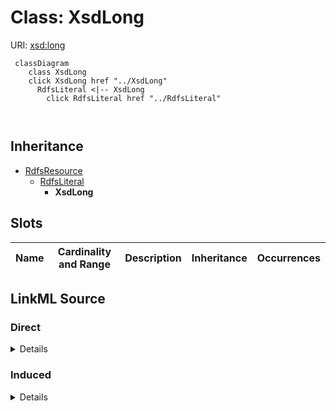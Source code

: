 

# Class: XsdLong





URI: [xsd:long](http://www.w3.org/2001/XMLSchema#long)






```mermaid
 classDiagram
    class XsdLong
    click XsdLong href "../XsdLong"
      RdfsLiteral <|-- XsdLong
        click RdfsLiteral href "../RdfsLiteral"
      
      
```





## Inheritance
* [RdfsResource](../classes/RdfsResource.md)
    * [RdfsLiteral](../classes/RdfsLiteral.md)
        * **XsdLong**



## Slots

| Name | Cardinality and Range | Description | Inheritance | Occurrences |
| ---  | --- | --- | --- | --- |














## LinkML Source

<!-- TODO: investigate https://stackoverflow.com/questions/37606292/how-to-create-tabbed-code-blocks-in-mkdocs-or-sphinx -->

### Direct

<details>

```yaml
name: xsd_long
from_schema: okns:hydrology-kg
exact_mappings:
- http://www.w3.org/2001/XMLSchema#long
rank: 1000
is_a: rdfs_Literal
class_uri: xsd:long

```
</details>

### Induced

<details>

```yaml
name: xsd_long
from_schema: okns:hydrology-kg
exact_mappings:
- http://www.w3.org/2001/XMLSchema#long
rank: 1000
is_a: rdfs_Literal
class_uri: xsd:long

```
</details>